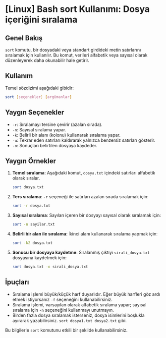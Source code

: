 # [Linux] Bash sort Kullanımı: Dosya içeriğini sıralama

## Genel Bakış
`sort` komutu, bir dosyadaki veya standart girdideki metin satırlarını sıralamak için kullanılır. Bu komut, verileri alfabetik veya sayısal olarak düzenleyerek daha okunabilir hale getirir.

## Kullanım
Temel sözdizimi aşağıdaki gibidir:

```bash
sort [seçenekler] [argümanlar]
```

## Yaygın Seçenekler
- `-r`: Sıralamayı tersine çevirir (azalan sırada).
- `-n`: Sayısal sıralama yapar.
- `-k`: Belirli bir alanı (kolonu) kullanarak sıralama yapar.
- `-u`: Tekrar eden satırları kaldırarak yalnızca benzersiz satırları gösterir.
- `-o`: Sonuçları belirtilen dosyaya kaydeder.

## Yaygın Örnekler
1. **Temel sıralama**:
   Aşağıdaki komut, `dosya.txt` içindeki satırları alfabetik olarak sıralar.
   ```bash
   sort dosya.txt
   ```

2. **Ters sıralama**:
   `-r` seçeneği ile satırları azalan sırada sıralamak için:
   ```bash
   sort -r dosya.txt
   ```

3. **Sayısal sıralama**:
   Sayıları içeren bir dosyayı sayısal olarak sıralamak için:
   ```bash
   sort -n sayilar.txt
   ```

4. **Belirli bir alan ile sıralama**:
   İkinci alanı kullanarak sıralama yapmak için:
   ```bash
   sort -k2 dosya.txt
   ```

5. **Sonucu bir dosyaya kaydetme**:
   Sıralanmış çıktıyı `sirali_dosya.txt` dosyasına kaydetmek için:
   ```bash
   sort dosya.txt -o sirali_dosya.txt
   ```

## İpuçları
- Sıralama işlemi büyük/küçük harf duyarlıdır. Eğer büyük harfleri göz ardı etmek istiyorsanız `-f` seçeneğini kullanabilirsiniz.
- Sıralama işlemi, varsayılan olarak alfabetik sıralama yapar; sayısal sıralama için `-n` seçeneğini kullanmayı unutmayın.
- Birden fazla dosya sıralamak isterseniz, dosya isimlerini boşlukla ayırarak yazabilirsiniz. `sort dosya1.txt dosya2.txt` gibi.

Bu bilgilerle `sort` komutunu etkili bir şekilde kullanabilirsiniz.